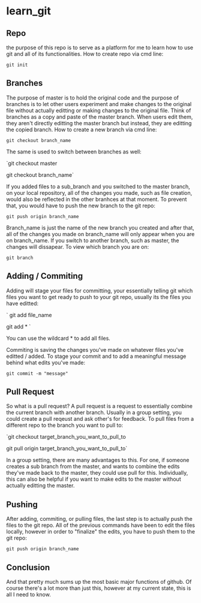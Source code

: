 # learn_git
## Repo
the purpose of this repo is to serve as a platform for me to learn how to use git and all of its functionalities. 
How to create repo via cmd line: 

`
git init
`

## Branches
The purpose of master is to hold the original code and the purpose of branches is to let other users experiment and make changes to
the original file without actually editting or making changes to the original file. Think of branches as a copy and paste of the master
branch. When users edit them, they aren't directly editting the master branch but instead, they are editting the copied branch. 
How to create a new branch via cmd line: 

`git checkout branch_name`

The same is used to switch between branches as well:

`git checkout master

git checkout branch_name`

If you added files to a sub_branch and you switched to the master branch, on your local repository, all of the changes you made, such as file creation, would also be reflected in the other branhces at that moment. To prevent that, you would have to push the new branch to the git repo:

`git push origin branch_name`

Branch_name is just the name of the new branch you created and after that, all of the changes you made on branch_name will only appear when you are on branch_name. If you switch to another branch, such as master, the changes will dissapear. To view which branch you are on:

`git branch` 

## Adding / Commiting

Adding will stage your files for committing, your essentially telling git which files you want to get ready to push to your git repo, usually its the files you have editted: 

`
git add file_name

git add *
`

You can use the wildcard * to add all files.

Commiting is saving the changes you've made on whatever files you've editted / added. To stage your commit and to add a meaningful message behind what edits you've made:

`git commit -m "message"`

## Pull Request

So what is a pull request? A pull request is a request to essentially combine the current branch with another branch. Usually in a group setting, you could create a pull reqeust and ask other's for feedback. To pull files from a different repo to the branch you want to pull to:

`git checkout target_branch_you_want_to_pull_to

git pull origin target_branch_you_want_to_pull_to`

In a group setting, there are many advantages to this. For one, if someone creates a sub branch from the master, and wants to combine the edits they've made back to the master, they could use pull for this. Individually, this can also be helpful if you want to make edits to the master without actually editting the master. 

## Pushing 

After adding, commiting, or pulling files, the last step is to actually push the files to the git repo. All of the previous commands have been to edit the files locally, however in order to "finalize" the edits, you have to push them to the git repo: 

`git push origin branch_name` 

## Conclusion

And that pretty much sums up the most basic major functions of github. Of course there's a lot more than just this, however at my current state, this is all I need to know. 

 

